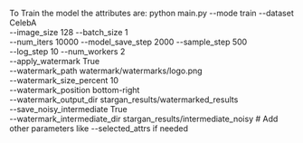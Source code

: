 To Train the model the attributes are: 
python main.py --mode train --dataset CelebA \
               --image_size 128 --batch_size 1 \
               --num_iters 10000 --model_save_step 2000 --sample_step 500 \
               --log_step 10 --num_workers 2 \
               --apply_watermark True \
               --watermark_path watermark/watermarks/logo.png \
               --watermark_size_percent 10 \
               --watermark_position bottom-right \
               --watermark_output_dir stargan_results/watermarked_results \
               --save_noisy_intermediate True \
               --watermark_intermediate_dir stargan_results/intermediate_noisy
               # Add other parameters like --selected_attrs if needed
